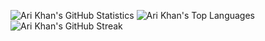 ![Ari Khan's GitHub Statistics](https://github-readme-stats.vercel.app/api?username=Ari-Khan&theme=default&show_icons=true&hide_border=false&count_private=true)
![Ari Khan's Top Languages](https://github-readme-stats.vercel.app/api/top-langs/?username=Ari-Khan&theme=default&show_icons=true&hide_border=false&layout=donut)
![Ari Khan's GitHub Streak](https://github-readme-stats.vercel.app/api?username=Ari-Khan&theme=default&show_icons=true&hide_border=true&count_private=true)
